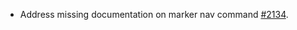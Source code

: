 * Address missing documentation on marker nav command [#2134](https://github.com/provenance-io/provenance/issues/2128).